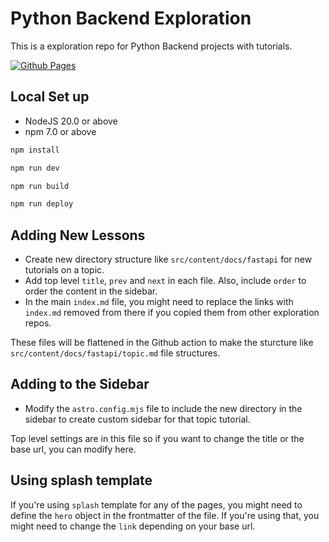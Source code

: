 # Python Backend Exploration

This is a exploration repo for Python Backend projects with tutorials.

[![Github Pages](https://github.com/piyushpatel2005/django-exploration/actions/workflows/deploy.yml/badge.svg)](https://github.com/piyushpatel2005/django-exploration/actions/workflows/deploy.yml)

## Local Set up

- NodeJS 20.0 or above
- npm 7.0 or above

```bash
npm install
```

```bash
npm run dev
```


```bash
npm run build
```

```bash
npm run deploy
```

## Adding New Lessons

- Create new directory structure like `src/content/docs/fastapi` for new tutorials on a topic.
- Add top level `title`, `prev` and `next` in each file. Also, include `order` to order the content in the sidebar.
- In the main `index.md` file, you might need to replace the links with `index.md` removed from there if you copied them from other exploration repos.

These files will be flattened in the Github action to make the sturcture like `src/content/docs/fastapi/topic.md` file structures.

## Adding to the Sidebar

- Modify the `astro.config.mjs` file to include the new directory in the sidebar to create custom sidebar for that topic tutorial.

Top level settings are in this file so if you want to change the title or the base url, you can modify here.

## Using splash template

If you're using `splash` template for any of the pages, you might need to define the `hero` object in the frontmatter of the file. If you're using that, you might need to change the `link` depending on your base url.

